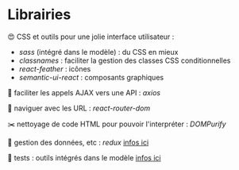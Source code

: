 # Librairies

:heart_eyes: CSS et outils pour une jolie interface utilisateur :

- _sass_ (intégré dans le modèle) : du CSS en mieux
- _classnames_ : faciliter la gestion des classes CSS conditionnelles
- _react-feather_ : icônes
- _semantic-ui-react_ : composants graphiques

:electric_plug: faciliter les appels AJAX vers une API : _axios_

:link: naviguer avec les URL : _react-router-dom_

:scissors: nettoyage de code HTML pour pouvoir l'interpréter : _DOMPurify_

:bookmark_tabs: gestion des données, etc : _redux_ [infos ici](../redux)

:eyes: tests : outils intégrés dans le modèle [infos ici](../tests)
